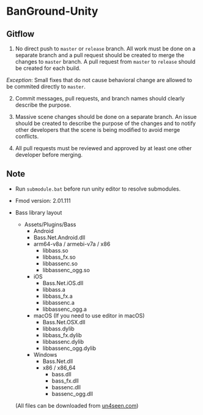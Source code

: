 # BanGround-Unity

## Gitflow
1. No direct push to `master` or `release` branch.
All work must be done on a separate branch and a pull request should be created to merge the changes to `master` branch.
A pull request from `master` to `release` should be created for each build.

*Exception*: Small fixes that do not cause behavioral change are allowed to be commited directly to `master`.

2. Commit messages, pull requests, and branch names should clearly describe the purpose.

3. Massive scene changes should be done on a separate branch.
An issue should be created to describe the purpose of the changes and to notify other developers that the scene is being modified to avoid merge conflicts.

4. All pull requests must be reviewed and approved by at least one other developer before merging.

## Note
- Run ```submodule.bat``` before run unity editor to resolve submodules.
- Fmod version: 2.01.111

- Bass library layout
    - Assets/Plugins/Bass
        - Android
        - Bass.Net.Android.dll
        - arm64-v8a / armebi-v7a / x86
            - libbass.so
            - libbass_fx.so
            - libbassenc.so
            - libbassenc_ogg.so
        - iOS
            - Bass.Net.iOS.dll
            - libbass.a
            - libbass_fx.a
            - libbassenc.a
            - libbassenc_ogg.a
        - macOS (If you need to use editor in macOS)
            - Bass.Net.OSX.dll
            - libbass.dylib
            - libbass_fx.dylib
            - libbassenc.dylib
            - libbassenc_ogg.dylib
        - Windows
            - Bass.Net.dll
            - x86 / x86_64
                - bass.dll
                - bass_fx.dll
                - bassenc.dll
                - bassenc_ogg.dll

    (All files can be downloaded from [un4seen.com](https://www.un4seen.com/))